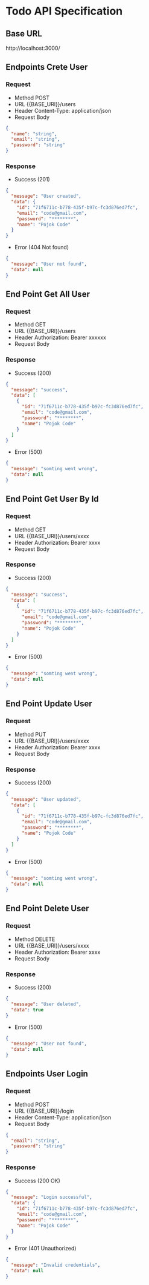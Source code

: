 # Todo API Specification

## Base URL

http://localhost:3000/

## Endpoints Crete User

### Request

- Method
  POST
- URL
  {{BASE_URl}}/users
- Header
  Content-Type: application/json
- Request Body

```json
{
  "name": "string",
  "email": "string",
  "password": "string"
}
```

### Response

- Success (201)

```json
{
  "message": "User created",
  "data": {
    "id": "71f6711c-b778-435f-b97c-fc3d876ed7fc",
    "email": "code@gmail.com",
    "password": "********",
    "name": "Pojok Code"
  }
}
```

- Error (404 Not found)

```json
{
  "message": "User not found",
  "data": null
}
```

## End Point Get All User

### Request

- Method
  GET
- URL
  {{BASE_URl}}/users
- Header
  Authorization: Bearer xxxxxx
- Request Body

### Response

- Success (200)

```json
{
  "message": "success",
  "data": [
    {
      "id": "71f6711c-b778-435f-b97c-fc3d876ed7fc",
      "email": "code@gmail.com",
      "password": "********",
      "name": "Pojok Code"
    }
  ]
}
```

- Error (500)

```json
{
  "message": "somting went wrong",
  "data": null
}
```

## End Point Get User By Id

### Request

- Method
  GET
- URL
  {{BASE_URl}}/users/xxxx
- Header
  Authorization: Bearer xxxx
- Request Body

### Response

- Success (200)

```json
{
  "message": "success",
  "data": [
    {
      "id": "71f6711c-b778-435f-b97c-fc3d876ed7fc",
      "email": "code@gmail.com",
      "password": "********",
      "name": "Pojok Code"
    }
  ]
}
```

- Error (500)

```json
{
  "message": "somting went wrong",
  "data": null
}
```

## End Point Update User

### Request

- Method
  PUT
- URL
  {{BASE_URl}}/users/xxxx
- Header
  Authorization: Bearer xxxx
- Request Body

### Response

- Success (200)

```json
{
  "message": "User updated",
  "data": [
    {
      "id": "71f6711c-b778-435f-b97c-fc3d876ed7fc",
      "email": "code@gmail.com",
      "password": "********",
      "name": "Pojok Code"
    }
  ]
}
```

- Error (500)

```json
{
  "message": "somting went wrong",
  "data": null
}
```

## End Point Delete User

### Request

- Method
  DELETE
- URL
  {{BASE_URl}}/users/xxxx
- Header
  Authorization: Bearer xxxx
- Request Body

### Response

- Success (200)

```json
{
  "message": "User deleted",
  "data": true
}
```

- Error (500)

```json
{
  "message": "User not found",
  "data": null
}
```

## Endpoints User Login

### Request

- Method
  POST
- URL
  {{BASE_URl}}/login
- Header
  Content-Type: application/json
- Request Body

```json
{
  "email": "string",
  "password": "string"
}
```

### Response

- Success (200 OK)

```json
{
  "message": "Login successful",
  "data": {
    "id": "71f6711c-b778-435f-b97c-fc3d876ed7fc",
    "email": "code@gmail.com",
    "password": "********",
    "name": "Pojok Code"
  }
}
```

- Error (401 Unauthorized)

```json
{
  "message": "Invalid credentials",
  "data": null
}
```
